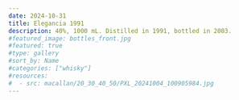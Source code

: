 ```yaml
---
date: 2024-10-31
title: Elegancia 1991
description: 40%, 1000 mL. Distilled in 1991, bottled in 2003.
#featured_image: bottles_front.jpg
#featured: true
#type: gallery
#sort_by: Name
#categories: ["whisky"]
#resources:
#  - src: macallan/20_30_40_50/PXL_20241004_100905984.jpg
---
```

